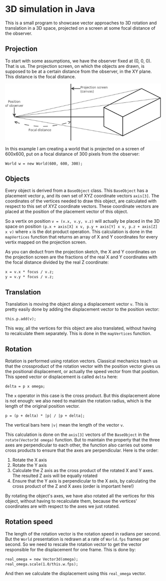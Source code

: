 3D simulation in Java
=====================

This is a small program to showcase vector approaches to 3D rotation and translation in a 3D space, projected on a screen at some focal distance of the observer.

Projection
----------

To start with some assumptions, we have the observer fixed at (0, 0, 0). That is us. The projection screen, on which the objects are drawn, is supposed to be at a certain distance from the observer, in the XY plane. This distance is the focal distance.

![Projection explanation](https://github.com/wthielen/3dsim/raw/master/img/projection.png)

In this example I am creating a world that is projected on a screen of 600x600, put on a focal distance of 300 pixels from the observer:

    World w = new World(600, 600, 300);

Objects
-------

Every object is derived from a `BaseObject` class. This `BaseObject` has a placement vector `p`, and its own set of XYZ coordinate vectors `axis[3]`. The coordinates of the vertices needed to draw this object, are calculated with respect to this set of XYZ coordinate vectors. These coordinate vectors are placed at the position of the placement vector of this object.

So a vertix on position `v = (v.x, v.y, v.z)` will actually be placed in the 3D space on position `(p.x + axis[X] x v, p.y + axis[Y] x v, p.z + axis[Z] x v)` where `x` is the dot product operation. This calculation is done in the `mapVertices` function that returns an array of X and Y coordinates for every vertix mapped on the projection screen.

As you can deduct from the projection sketch, the X and Y coordinates on the projection screen are the fractions of the real X and Y coordinates with the focal distance divided by the real Z coordinate:

    x = v.x * focus / v.z;
    y = v.y * focus / v.z;


Translation
-----------

Translation is moving the object along a displacement vector `v`. This is pretty easily done by adding the displacement vector to the position vector:

    this.p.add(v);

This way, all the vertices for this object are also translated, without having to recalculate them separately. This is done in the `mapVertices` function.

Rotation
--------

Rotation is performed using rotation vectors. Classical mechanics teach us that the crossproduct of the rotation vector with the position vector gives us the positional displacement, or actually the speed vector from that position. This speed vector or displacement is called `delta` here:

    delta = p x omega;

The `x` operator in this case is the cross product. But this displacement alone is not enough: we also need to maintain the rotation radius, which is the length of the original position vector.

    p = (p + delta) * |p| / |p + delta|;

The vertical bars here `|v|` mean the length of the vector `v`.

This calculation is done on the `axis[3]` vectors of the `BaseObject` in the `rotate(Vector3d omega)` function. But to maintain the property that the three axes are perpendicular to each other, the function also carries out some cross products to ensure that the axes are perpendicular. Here is the order:

1. Rotate the X axis
2. Rotate the Y axis
3. Calculate the Z axis as the cross product of the rotated X and Y axes. The resulted Z axis will be equally rotated
4. Ensure that the Y axis is perpendicular to the X axis, by calculating the cross product of the Z and X axes (order is important here!)

By rotating the object's axes, we have also rotated all the vertices for this object, without having to recalculate them, because the vertices' coordinates are with respect to the axes we just rotated.

Rotation speed
--------------

The length of the rotation vector is the rotation speed in radians per second. But the `World` presentation is redrawn at a rate of `World.fps` frames per second. So we need to rescale the rotation vector to get the vector responsible for the displacement for one frame. This is done by:

    real_omega = new Vector3d(omega);
    real_omega.scale(1.0/this.w.fps);

And then we calculate the displacement using this `real_omega` vector.
